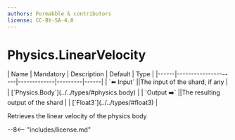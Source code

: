 ```yaml
---
authors: Formabble & contributors
license: CC-BY-SA-4.0
---
```



# Physics.LinearVelocity

<div class="sh-parameters" markdown="1">
| Name | Mandatory | Description | Default | Type |
|------|---------------------|-------------|---------|------|
| `⬅️ Input` ||The input of the shard, if any | | [`Physics.Body`](../../types/#physics.body) |
| `Output ➡️` ||The resulting output of the shard | | [`Float3`](../../types/#float3) |

</div>

Retrieves the linear velocity of the physics body

--8<-- "includes/license.md"

